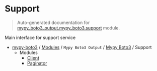 # Support

> Auto-generated documentation for [mypy_boto3_output.mypy_boto3.support](https://github.com/vemel/mypy_boto3/blob/master/mypy_boto3_output/mypy_boto3/support/__init__.py) module.

Main interface for support service

- [mypy-boto3](../../../README.md#mypy_boto3) / [Modules](../../../MODULES.md#mypy-boto3-modules) / `Mypy Boto3 Output` / [Mypy Boto3](../index.md#mypy-boto3) / Support
    - Modules
        - [Client](client.md#client)
        - [Paginator](paginator.md#paginator)
